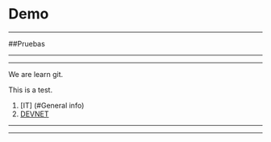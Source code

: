 # Demo
***
##Pruebas

***
***
We are learn git.

This is a test.


1. [IT] (#General info)
2. [DEVNET](#CISCO)

***
***
